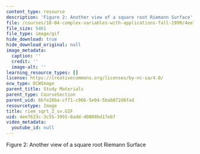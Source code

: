 ```yaml
---
content_type: resource
description: 'Figure 2: Another view of a square root Riemann Surface'
file: /courses/18-04-complex-variables-with-applications-fall-1999/4ee7633c3c5539558addd0889bd17eb7_riem_sqrt_Z_sv.GIF
file_size: 5461
file_type: image/gif
hide_download: true
hide_download_original: null
image_metadata:
  caption: ''
  credit: ''
  image-alt: ''
learning_resource_types: []
license: https://creativecommons.org/licenses/by-nc-sa/4.0/
ocw_type: OCWImage
parent_title: Study Materials
parent_type: CourseSection
parent_uid: 6bfe28ba-cff1-c966-5e04-5bab872d6fad
resourcetype: Image
title: riem_sqrt_Z_sv.GIF
uid: 4ee7633c-3c55-3955-8add-d0889bd17eb7
video_metadata:
  youtube_id: null
---
```

Figure 2: Another view of a square root Riemann Surface